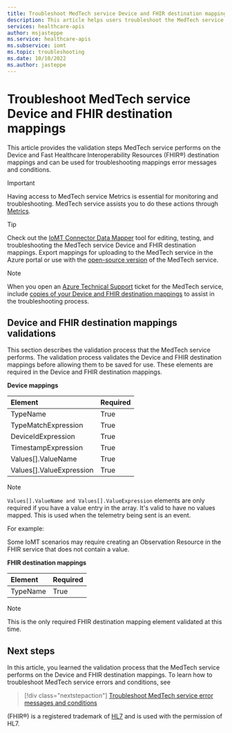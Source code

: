 ```yaml
---
title: Troubleshoot MedTech service Device and FHIR destination mappings - Azure Health Data Services
description: This article helps users troubleshoot the MedTech service Device and FHIR destination mappings.
services: healthcare-apis
author: msjasteppe
ms.service: healthcare-apis
ms.subservice: iomt
ms.topic: troubleshooting
ms.date: 10/10/2022
ms.author: jasteppe
---
```


# Troubleshoot MedTech service Device and FHIR destination mappings

This article provides the validation steps MedTech service performs on the Device and Fast Healthcare Interoperability Resources (FHIR&#174;) destination mappings and can be used for troubleshooting mappings error messages and conditions. 

> [!IMPORTANT]
> Having access to MedTech service Metrics is essential for monitoring and troubleshooting.  MedTech service assists you to do these actions through [Metrics](how-to-configure-metrics.md).

> [!TIP]
> Check out the [IoMT Connector Data Mapper](https://github.com/microsoft/iomt-fhir/tree/master/tools/data-mapper) tool for editing, testing, and troubleshooting the MedTech service Device and FHIR destination mappings. Export mappings for uploading to the MedTech service in the Azure portal or use with the [open-source version](https://github.com/microsoft/iomt-fhir) of the MedTech service.

> [!NOTE]
> When you open an [Azure Technical Support](https://azure.microsoft.com/support/create-ticket/) ticket for the MedTech service, include [copies of your Device and FHIR destination mappings](./how-to-create-mappings-copies.md) to assist in the troubleshooting process.

## Device and FHIR destination mappings validations

This section describes the validation process that the MedTech service performs. The validation process validates the Device and FHIR destination mappings before allowing them to be saved for use. These elements are required in the Device and FHIR destination mappings.

**Device mappings**

|Element|Required|
|:-------|:------|
|TypeName|True|
|TypeMatchExpression|True|
|DeviceIdExpression|True|
|TimestampExpression|True|
|Values[].ValueName|True|
|Values[].ValueExpression|True|

> [!NOTE]
> `Values[].ValueName and Values[].ValueExpression` elements are only required if you have a value entry in the array. It's valid to have no values mapped. This is used when the telemetry being sent is an event. 
>
>For example:
> 
>Some IoMT scenarios may require creating an Observation Resource in the FHIR service that does not contain a value.

**FHIR destination mappings**

|Element|Required|
|:------|:-------|
|TypeName|True|

> [!NOTE]
> This is the only required FHIR destination mapping element validated at this time.

## Next steps

In this article, you learned the validation process that the MedTech service performs on the Device and FHIR destination mappings. To learn how to troubleshoot MedTech service errors and conditions, see

>[!div class="nextstepaction"]
>[Troubleshoot MedTech service error messages and conditions](iot-troubleshoot-error-messages-and-conditions.md)

(FHIR&#174;) is a registered trademark of [HL7](https://hl7.org/fhir/) and is used with the permission of HL7.
